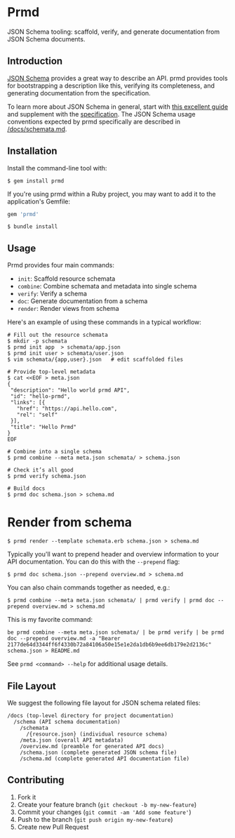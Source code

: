 # Prmd

JSON Schema tooling: scaffold, verify, and generate documentation
from JSON Schema documents.


## Introduction

[JSON Schema](http://json-schema.org/) provides a great way to describe
an API. prmd provides tools for bootstrapping a description like this,
verifying its completeness, and generating documentation from the
specification.

To learn more about JSON Schema in general, start with
[this excellent guide](http://spacetelescope.github.io/understanding-json-schema/)
and supplement with the [specification](http://json-schema.org/documentation.html).
The JSON Schema usage conventions expected by prmd specifically are
described in [/docs/schemata.md](/docs/schemata.md).

## Installation

Install the command-line tool with:

```console
$ gem install prmd
```

If you're using prmd within a Ruby project, you may want to add it
to the application's Gemfile:

```ruby
gem 'prmd'
```

```console
$ bundle install
```

## Usage

Prmd provides four main commands:

* `init`: Scaffold resource schemata
* `combine`: Combine schemata and metadata into single schema
* `verify`: Verify a schema
* `doc`: Generate documentation from a schema
* `render`: Render views from schema

Here's an example of using these commands in a typical workflow:

```console
# Fill out the resource schemata
$ mkdir -p schemata
$ prmd init app  > schemata/app.json
$ prmd init user > schemata/user.json
$ vim schemata/{app,user}.json   # edit scaffolded files

# Provide top-level metadata
$ cat <<EOF > meta.json
{
 "description": "Hello world prmd API",
 "id": "hello-prmd",
 "links": [{
   "href": "https://api.hello.com",
   "rel": "self"
 }],
 "title": "Hello Prmd"
}
EOF

# Combine into a single schema
$ prmd combine --meta meta.json schemata/ > schema.json

# Check it’s all good
$ prmd verify schema.json

# Build docs
$ prmd doc schema.json > schema.md
```

# Render from schema

```console
$ prmd render --template schemata.erb schema.json > schema.md
```

Typically you'll want to prepend header and overview information to
your API documentation. You can do this with the `--prepend` flag:

```console
$ prmd doc schema.json --prepend overview.md > schema.md
```

You can also chain commands together as needed, e.g.:

```console
$ prmd combine --meta meta.json schemata/ | prmd verify | prmd doc --prepend overview.md > schema.md
```

This is my favorite command:

```console
be prmd combine --meta meta.json schemata/ | be prmd verify | be prmd doc --prepend overview.md -a "Bearer 2177de64d3344ff6f4330b72a84106a50e15e1e2da1db6b9ee6db179e2d2136c" schema.json > README.md
```

See `prmd <command> --help` for additional usage details.

## File Layout

We suggest the following file layout for JSON schema related files:

```
/docs (top-level directory for project documentation)
  /schema (API schema documentation)
    /schemata
      /{resource.json} (individual resource schema)
    /meta.json (overall API metadata)
    /overview.md (preamble for generated API docs)
    /schema.json (complete generated JSON schema file)
    /schema.md (complete generated API documentation file)
```

## Contributing

1. Fork it
2. Create your feature branch (`git checkout -b my-new-feature`)
3. Commit your changes (`git commit -am 'Add some feature'`)
4. Push to the branch (`git push origin my-new-feature`)
5. Create new Pull Request
